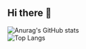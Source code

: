 ## Hi there 👋
![Anurag's GitHub stats](https://github-readme-stats.vercel.app/api?username=zuwenyin)
<br>
![Top Langs](https://github-readme-stats.vercel.app/api/top-langs/?username=zuwenyin)


<!--
**zuwenyin/zuwenyin** is a ✨ _special_ ✨ repository because its `README.md` (this file) appears on your GitHub profile.

Here are some ideas to get you started:

- 🔭 I’m currently working on ...
- 🌱 I’m currently learning ...
- 👯 I’m looking to collaborate on ...
- 🤔 I’m looking for help with ...
- 💬 Ask me about ...
- 📫 How to reach me: ...
- 😄 Pronouns: ...
- ⚡ Fun fact: ...
-->
